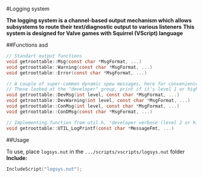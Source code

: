 #Logging system

**The logging system is a channel-based output mechanism which allows**
**subsystems to route their text/diagnostic output to various listeners**
**This system is designed for Valve games with Squirrel (VScript) language**

##Functions asd

```C
// Standart output functions
void getroottable::Msg(const char *MsgFormat, ...)
void getroottable::Warning(const char *MsgFormat, ...)
void getroottable::Error(const char *MsgFormat, ...)

// A couple of super-common dynamic spew messages, here for convenience 
// These looked at the "developer" group, print if it's level 1 or higher 
void getroottable::DevMsg(int level, const char *MsgFormat, ...)
void getroottable::DevWarning(int level, const char *MsgFormat, ...)
void getroottable::ConMsg(int level, const char *MsgFormat, ...)
void getroottable::ConDMsg(const char *MsgFormat, ...)

// Implementing function from util.h, "developer verbose (level 2 or higher)" and "gl_UtilLogEnabled" requied
void getroottable::UTIL_LogPrintf(const char *MessageFmt, ...)
```

##Usage

To use, place `logsys.nut` in the `.../scripts/vscripts/logsys.nut` folder
**Include:**
```C
IncludeScript("logsys.nut");
```